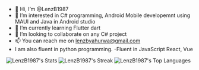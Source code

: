 - 👋 Hi, I’m @LenzB1987
- 👀 I’m interested in C# programming, Android Mobile developemnt using MAUI and Java in Android studio
- 🌱 I’m currently learning Flutter dart
- 💞️ I’m looking to collaborate on any C# project
- 📫 You can reach me on lenzbyahurwa@gmail.com
- I am also fluent in python programming.
-Fluent in JavaScript React, Vue
<!---
LenzB1987/LenzB1987 is a ✨ special ✨ repository because its `README.md` (this file) appears on your GitHub profile.
You can click the Preview link to take a look at your changes.
--->
![LenzB1987's Stats](https://github-readme-stats.vercel.app/api?username=LenzB1987&theme=vue-dark&show_icons=true&hide_border=true&count_private=true)
![LenzB1987's Streak](https://github-readme-streak-stats.herokuapp.com/?user=LenzB1987&theme=vue-dark&hide_border=true)
![LenzB1987's Top Languages](https://github-readme-stats.vercel.app/api/top-langs/?username=LenzB1987&theme=vue-dark&show_icons=true&hide_border=true&layout=compact)

